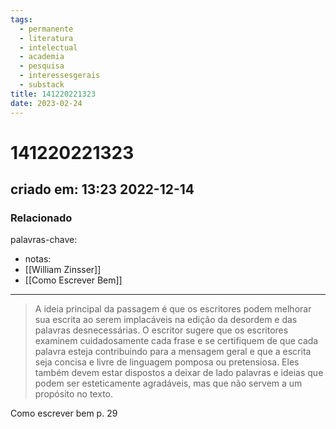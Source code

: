 ```yaml
---
tags:
  - permanente
  - literatura
  - intelectual
  - academia
  - pesquisa
  - interessesgerais
  - substack
title: 141220221323
date: 2023-02-24
---
```

# 141220221323
## criado em: 13:23 2022-12-14

### Relacionado
palavras-chave:
- notas: 
- [[William Zinsser]]
- [[Como Escrever Bem]]
---
>A ideia principal da passagem é que os escritores podem melhorar sua escrita ao serem implacáveis na edição da desordem e das palavras desnecessárias. O escritor sugere que os escritores examinem cuidadosamente cada frase e se certifiquem de que cada palavra esteja contribuindo para a mensagem geral e que a escrita seja concisa e livre de linguagem pomposa ou pretensiosa. Eles também devem estar dispostos a deixar de lado palavras e ideias que podem ser esteticamente agradáveis, mas que não servem a um propósito no texto.

Como escrever bem p. 29